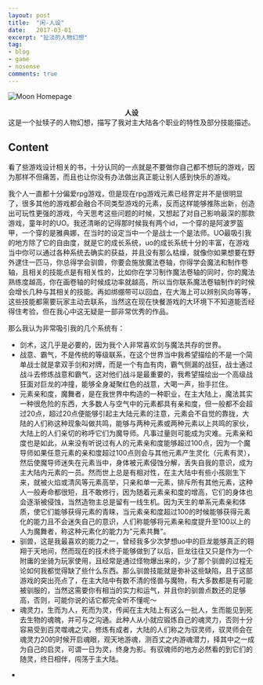 ```yaml
---
layout: post
title:  "闲-人设"
date:   2017-03-01
excerpt: "扯淡的人物幻想"
tag:
- blog
- game
- nosense
comments: true
---
```


![Moon Homepage](https://cloud.githubusercontent.com/assets/754514/14509720/61c61058-01d6-11e6-93ab-0918515ecd56.png)    
    
<center><b>人设</b></center>
这是一个扯犊子的人物幻想，描写了我对主大陆各个职业的特性及部分技能描述。

## Content 
  看了些游戏设计相关的书，十分认同的一点就是不要做你自己都不想玩的游戏，因为那样不但痛苦，而且也让你没有办法做出真正能让别人感到快乐的游戏。

  我个人一直都十分偏爱rpg游戏，但是现在rpg游戏元素已经界定并不是很明显了，很多其他的游戏都会融合不同类型游戏的元素，反而这样能够推陈出新，创造出可玩性更强的游戏，今天思考这些问题的时候，又想起了对自己影响最深的那款游戏，童年时的UO。我还清晰的记得那时候我有两个id，一个穿的是阿波罗盔甲，一个穿的是雅典娜，在当时的设定当中一个是战士一个是法师。UO最吸引我的地方除了它的自由度，就是它的成长系统，uo的成长系统十分的丰富，在游戏当中你可以通过各种系统去确实的获益，并且没有那么枯燥，就像你如果想要在野外逮住一匹马，你总得学会驯兽，你要会施放魔法卷轴，你得学会魔法和制作卷轴，且相关的技能点是有相关性的，比如你在学习制作魔法卷轴的同时，你的魔法熟练度越高，你在画卷轴的时候成功率就越高，所以当你联系魔法卷轴制作的时候会增长几种与其相关的技能。再如绑绷带可以回血，在大海上可以辨别风向等等，这些技能都需要玩家主动去联系，当然这在现在快餐游戏的大环境下不知道能否经得住考验，但在我心中这无疑是一部非常优秀的作品。

  那么我认为非常吸引我的几个系统有：
* 剑术，这几乎是必要的，因为我个人非常喜欢剑与魔法共存的世界。
* 战意、霸气，不是传统的等级联系，在这个世界当中我希望描绘的不是一个简单战士就是拿双手剑和对牌，而是一个有血有肉，霸气侧漏的战狂，战士通过战斗去修炼战意和霸气，这对他们战斗是最重要的，我希望描绘出一个高级战狂面对巨龙的冲撞，能够全身凝聚红色的战意，大喝一声，抬手拦住。
* 元素亲和度，魔舞者，是在我世界中构造的一种职业，在主大陆上，魔法其实一种很危险的东西，大多数人与空气中的元素都具有亲和度，但一般都不会超过20点，超过20点便能够引起主大陆元素的注意，元素会不自觉的靠拢，大陆的人们称这种现象叫做共鸣，能够与两种元素或两种元素以上共鸣的家伙，大陆上的人们亲切的称呼它们为魔导师。凡事过量则可能成为灾难。元素亲和度也是如此，从来没有听说过有人的元素亲和度能够超过100点，因为一个魔导师如果任意元素的亲和度超过100点则会与其他元素产生灵化（元素有灵），然后使魔导师迷失在元素当中，身体被元素侵蚀分解，丢失自我的意识，成为主大陆内元素的一员。然而世上总是有相对性，在主大陆中有些小孩刚生下来，就被火焰或清风等元素高举，只亲和单一元素，排斥所有其他元素，这种人一般寿命都很短，且不敢修行，因为随着元素亲和度的增高，它们的身体也会逐渐被侵蚀，当然造物主总是留有一线生机。因为天生的单系元素亲和体质，使它们能够获得元素的青睐，当元素亲和度超过100的时候能够获得元素化的能力且不会迷失自己的意识，人们称能够将元素亲和度提升至100以上的人为魔舞者，称这种元素化的能力为"元素共舞"。
* 驯兽，这是我最喜欢的能力之一，曾经我多少次梦想uo中的巨龙能够真正的翱翔于天地间，然而现在的技术终于能够做到了以后，巨龙往往又只是作为一个附庸的坐骑为玩家使用，且经常是通过怪物爆出来的，少了那个驯兽的过程无论如何我都觉得缺了些什么东西。那么驯兽技能就是弥补这些缺陷，且于这部游戏的突出亮点了，在主大陆中有数不清的怪兽与魔物，有大多数都是有可能被驯服的，当然这需要你有相当的实力和运气，并且你的驯兽点数还的足够高，否则，可能你说的话它都完全听不懂呢～
* 魂灵力，生而为人，死而为灵，传闻在主大陆上有这么一批人，生而能见到死去生物的魂魄，并可与之沟通。此种人从小就应锻炼自己的魂灵力，否则十分容易受到百灵噬魂之灾，修炼有成者，大陆的人们称之为驭灵师，驭灵师会在魂灵力20的时候开启魂眼，观天地游魂，测百丈之内游魂潜力，择其中之一成为自己的启灵，可谓一日为灵，终身为影。有驭魂师的地方必然看的到它们的随灵，终日相伴，闯荡于主大陆。
        
-
